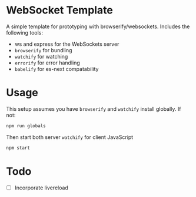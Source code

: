 # WebSocket Template

A simple template for prototyping with browserify/websockets. Includes the following tools:

 * ws and express for the WebSockets server
 * `browserify` for bundling
 * `watchify` for watching
 * `errorify` for error handling
 * `babelify`	for es-next compatability 

# Usage

This setup assumes you have `browserify` and `watchify` install globally. If not:

```bash
npm run globals
```

Then start both server `watchify` for client JavaScript

```bash
npm start
```

# Todo

- [ ] Incorporate livereload